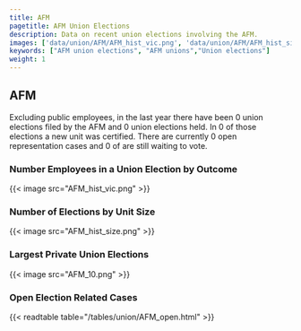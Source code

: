 ```yaml
---
title: AFM
pagetitle: AFM Union Elections
description: Data on recent union elections involving the AFM.
images: ['data/union/AFM/AFM_hist_vic.png', 'data/union/AFM/AFM_hist_size.png', 'data/union/AFM/AFM_10.png']
keywords: ["AFM union elections", "AFM unions","Union elections"]
weight: 1
---
```

##  AFM

Excluding public employees, in the last year there have been 0 union elections filed by the AFM and 0 union elections held. In 0 of those elections a new unit was certified. There are currently 0 open representation cases and 0 of are still waiting to vote.

### Number Employees in a Union Election by Outcome
{{< image src="AFM_hist_vic.png" >}}

### Number of Elections by Unit Size
{{< image src="AFM_hist_size.png" >}}

### Largest Private Union Elections
{{< image src="AFM_10.png" >}}

### Open Election Related Cases
{{< readtable table="/tables/union/AFM_open.html" >}}


